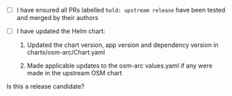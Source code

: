 <!--

Use the checklist below to ensure your release PR is complete before marking it ready for review.

-->

- [ ] I have ensured all PRs labelled `hold: upstream release` have been tested and merged by their authors
<!-- https://github.com/Azure/osm-azure/labels/hold%3A%20upstream%20release -->

- [ ] I have updated the Helm chart:

    1. Updated the chart version, app version and dependency version in charts/osm-arc/Chart.yaml    
    
    2. Made applicable updates to the osm-arc values.yaml if any were made in the upstream OSM chart
    <!--
    In upstream, compare between the latest release and the previous release to check if anything has changed in the OSS values.yaml e.g: https://github.com/openservicemesh/osm/compare/v0.6.1...v0.7.0-rc.1
    Check for variable name changes, removed variables, variables that need to be overridden, etc. and make applicable changes in the osm-arc chart.    
    -->   


Is this a release candidate?
